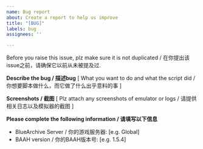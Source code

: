 ```yaml
---
name: Bug report
about: Create a report to help us improve
title: "[BUG]"
labels: bug
assignees: ''

---
```


Before you raise this issue, plz make sure it is not duplicated / 在你提出该issue之前，请确保它以前从未被提及过.

**Describe the bug / 描述bug**
[ What you want to do and what the script did / 你想要脚本做什么，而它做了什么出乎意料的事 ]

**Screenshots / 截图**
[ Plz attach any screenshots of emulator or logs / 请提供相关日志以及模拟器的截图 ]

**Please complete the following information / 请填写以下信息**
 - BlueArchive Server / 你的游戏服务器: [e.g. Global]
 - BAAH version / 你的BAAH版本号: [e.g. 1.5.4]
